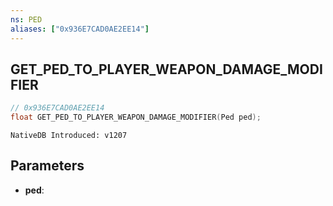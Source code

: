 ```yaml
---
ns: PED
aliases: ["0x936E7CAD0AE2EE14"]
---
```

## GET_PED_TO_PLAYER_WEAPON_DAMAGE_MODIFIER

```c
// 0x936E7CAD0AE2EE14
float GET_PED_TO_PLAYER_WEAPON_DAMAGE_MODIFIER(Ped ped);
```

```
NativeDB Introduced: v1207
```

## Parameters
* **ped**:
